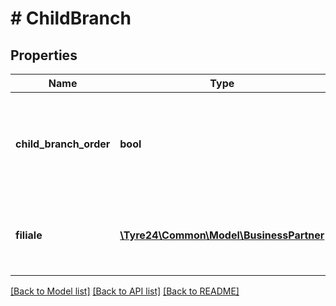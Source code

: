 # # ChildBranch

## Properties

Name | Type | Description | Notes
------------ | ------------- | ------------- | -------------
**child_branch_order** | **bool** | True if the order was placed by a child branch of the user, otherwise false |
**filiale** | [**\Tyre24\Common\Model\BusinessPartner**](.md) | Filiale information of the child branch that placed the order |

[[Back to Model list]](../../README.md#models) [[Back to API list]](../../README.md#endpoints) [[Back to README]](../../README.md)
